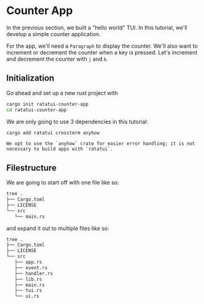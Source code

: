# Counter App

In the previous section, we built a "hello world" TUI. In this tutorial, we'll develop a simple
counter application.

For the app, we'll need a `Paragraph` to display the counter. We'll also want to increment or
decrement the counter when a key is pressed. Let's increment and decrement the counter with `j` and
`k`.

## Initialization

Go ahead and set up a new rust project with

```sh
cargo init ratatui-counter-app
cd ratatui-counter-app
```

We are only going to use 3 dependencies in this tutorial:

```sh
cargo add ratatui crossterm anyhow
```

```admonish tip
We opt to use the `anyhow` crate for easier error handling; it is not necessary to build apps with `ratatui`.
```

## Filestructure

We are going to start off with one file like so:

```sh
tree .
├── Cargo.toml
├── LICENSE
└── src
   └── main.rs
```

and expand it out to multiple files like so:

```sh
tree .
├── Cargo.toml
├── LICENSE
└── src
   ├── app.rs
   ├── event.rs
   ├── handler.rs
   ├── lib.rs
   ├── main.rs
   ├── tui.rs
   └── ui.rs
```

